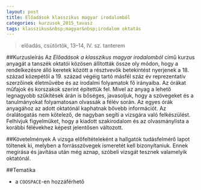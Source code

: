 ```yaml
---
layout: post
title: Előadások klasszikus magyar irodalomból
categories: kurzusok_2015_tavasz
tags: klasszikus&nbsp;magyar&nbsp;irodalom oktatás
---
```


> előadás, csütörtök, 13–14, IV. sz. tanterem

##Kurzusleírás
Az *Előadások a klasszikus magyar irodalomból* című kurzus anyagát a tanszék oktatói közösen állították össze oly módon, hogy a rendelkezésre álló keretek között a résztvevők betekintést nyerjenek a 18. század közepétől a 19. század végéig tartó másfél száz év reprezentatív szerzőinek életművébe és az irodalmi folyamatok fő irányaiba. Az órákat műfajok és korszakok szerint építettük fel. Mivel az anyag a lehető legnagyobb szűkítések árán is bőséges, javasoljuk, hogy a szövegeket és a tanulmányokat folyamatosan olvassák a félév során. Az egyes órák anyagához az adott oktatónál kaphatnak bővebb információt. Az óralátogatás nem kötelező, de nagyban segíti a vizsgára való felkészülést. Felhívjuk figyelmüket, hogy a kiadott szakirodalom és az olvasmánylista a korábbi félévekhez képest jelentősen változott.

##Követelmények
A vizsga előfeltételeként a hallgatók tudásfelmérő lapot töltenek ki, melyben a forrásszövegek ismeretét kell bizonyítaniuk. Ennek megírása és javítása után még aznap, szóbeli vizsgát tesznek valamelyik oktatónál.

##Tematika
- a `COOSPACE`-en hozzáférhető
